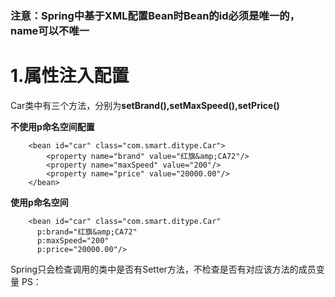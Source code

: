### 注意：Spring中基于XML配置Bean时Bean的id必须是唯一的，name可以不唯一
# 1.属性注入配置
Car类中有三个方法，分别为**setBrand(),setMaxSpeed(),setPrice()**

**不使用p命名空间配置**
```
	<bean id="car" class="com.smart.ditype.Car">
		<property name="brand" value="红旗&amp;CA72"/>
		<property name="maxSpeed" value="200"/>
		<property name="price" value="20000.00"/>
	</bean>
```
**使用p命名空间**
```
    <bean id="car" class="com.smart.ditype.Car"
      p:brand="红旗&amp;CA72"
      p:maxSpeed="200"
      p:price="20000.00"/>
```
Spring只会检查调用的类中是否有Setter方法，不检查是否有对应该方法的成员变量
PS：
